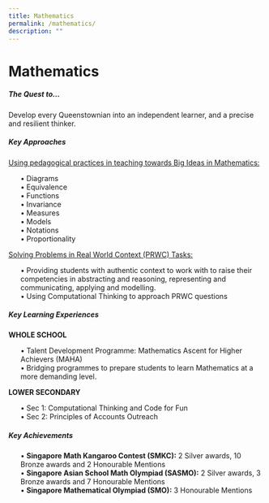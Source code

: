```yaml
---
title: Mathematics
permalink: /mathematics/
description: ""
---
```

Mathematics
===========




##### **The Quest to...**
Develop every Queenstownian into an independent learner, and a precise and resilient thinker.

##### **Key Approaches**

<u>Using pedagogical practices in teaching towards Big Ideas in Mathematics:</u>
<ul>
•	Diagrams<br>
•	Equivalence<br>
•	Functions <br>
•	Invariance<br>
•	Measures<br>
•	Models<br>
•	Notations <br>
•	Proportionality<br>
</ul>
<u>Solving Problems in Real World Context (PRWC) Tasks: </u>
<ul>
•	Providing students with authentic context to work with to raise their competencies in abstracting and reasoning, representing and communicating, applying and modelling.<br>
•	Using Computational Thinking to approach PRWC questions
</ul>
	
##### **Key Learning Experiences**	
	
**WHOLE SCHOOL**
<ul>
•	Talent Development Programme: Mathematics Ascent for Higher Achievers (MAHA) <br>
•	Bridging programmes to prepare students to learn Mathematics at a more demanding level.
</ul>

**LOWER SECONDARY**
<ul>
•	Sec 1: Computational Thinking and Code for Fun <br>
•	Sec 2: Principles of Accounts Outreach 
</ul>

##### **Key Achievements**
<ul>

•	**Singapore Math Kangaroo Contest (SMKC):** 2 Silver awards, 10 Bronze awards and 2 Honourable Mentions<br>
•	**Singapore  Asian School Math Olympiad (SASMO):** 2 Silver awards, 3 Bronze awards and 7 Honourable Mentions<br>
•	**Singapore Mathematical Olympiad (SMO):** 3 Honourable Mentions
</ul>	










